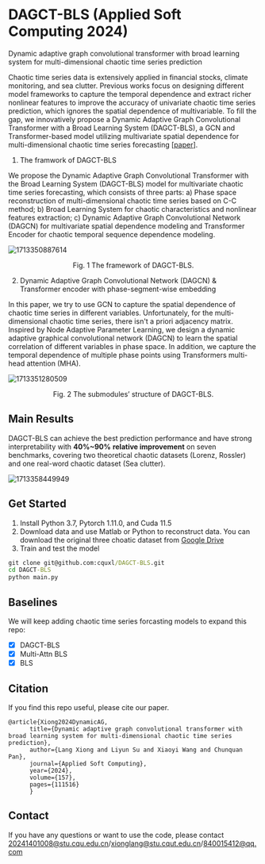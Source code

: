 # DAGCT-BLS (Applied Soft Computing 2024)

Dynamic adaptive graph convolutional transformer with broad learning system for multi-dimensional chaotic time series prediction

Chaotic time series data is extensively applied in financial stocks, climate monitoring, and sea clutter. Previous works focus on designing different model frameworks to capture the temporal dependence and extract richer nonlinear features to improve the accuracy of univariate chaotic time series prediction, which ignores the spatial dependence of multivariable. To fill the gap, we innovatively propose a Dynamic Adaptive Graph Convolutional Transformer with a Broad Learning System (DAGCT-BLS), a GCN and Transformer-based model utilizing multivariate spatial dependence for multi-dimensional chaotic time series forecasting [[paper](https://www.sciencedirect.com/science/article/pii/S1568494624002904)].

1. The framwork of DAGCT-BLS

We propose the Dy­namic Adaptive Graph Convolutional Transformer with the Broad Learning System (DAGCT-BLS) model for multivariate chaotic time se­ries forecasting, which consists of three parts: a) Phase space recon­struction of multi-dimensional chaotic time series based on C-C method; b) Broad Learning System for chaotic characteristics and nonlinear features extraction; c) Dynamic Adaptive Graph Convolutional Network (DAGCN) for multivariate spatial dependence modeling and Trans­former Encoder for chaotic temporal sequence dependence modeling.

![1713350887614](image/README/1713350887614.png)

<div align="center">
Fig. 1 The framework of DAGCT-BLS.
</div>

2. Dynamic Adaptive Graph Convolutional Network (DAGCN) & Transformer encoder with phase-segment-wise embedding

In this paper, we try to use GCN to capture the spatial dependence of chaotic time series in different variables. Unfortunately, for the multi-dimensional chaotic time series, there isn't a priori adjacency matrix. Inspired by Node Adaptive Parameter Learning, we design a dynamic adaptive graphical convolu­tional network (DAGCN) to learn the spatial correlation of different variables in phase space. In addition, we capture the temporal dependence of multiple phase points using Transformers multi-head attention (MHA).

![1713351280509](image/README/1713351280509.png)

<div align="center">
Fig. 2 The submodules’ structure of DAGCT-BLS.
</div>

## Main Results

DAGCT-BLS can achieve the best prediction performance and have strong interpretability with **40%~90%** **relative improvement** on seven benchmarks, covering two theoretical chaotic datasets (Lorenz, Rossler) and one real-word chaotic dataset (Sea clutter).

![1713358449949](image/README/1713358449949.png)

## Get Started

1. Install Python 3.7, Pytorch 1.11.0, and Cuda 11.5
2. Download data and use Matlab or Python to reconstruct data. You can download the original three choatic dataset from [Google Drive](https://drive.google.com/drive/folders/1mYoxIYTuIdfbE5y_OfHVWk4cDqMt42Mb?usp=sharing)
3. Train and test the model

```cmd
git clone git@github.com:cquxl/DAGCT-BLS.git
cd DAGCT-BLS
python main.py
```

## Baselines

We will keep adding chaotic time series forcasting models to expand this repo:

- [X] DAGCT-BLS
- [X] Multi-Attn BLS
- [X] BLS

## Citation

If you find this repo useful, please cite our paper.

```
@article{Xiong2024DynamicAG,
      title={Dynamic adaptive graph convolutional transformer with broad learning system for multi-dimensional chaotic time series prediction},
      author={Lang Xiong and Liyun Su and Xiaoyi Wang and Chunquan Pan},
      journal={Applied Soft Computing},
      year={2024},
      volume={157},
      pages={111516}
      }
```

## Contact

If you have any questions or want to use the code, please contact 20241401008@stu.cqu.edu.cn/xionglang@stu.cqut.edu.cn/840015412@qq.com

